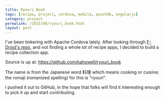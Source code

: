 ```yaml
---
title: Ryouri Book
tags: [recipe, project, cordova, mobile, pouchdb, angularjs]
category: project
permalink: /2015/08/ryouri_book.html
layout: post
---
```

I've been tinkering with Apache Cordova lately. After looking through
[F-Droid's repo](https://f-droid.org), and not finding a whole lot of recipe
apps, I decided to build a recipe collection app.

Source is up at: https://github.com/kahowell/ryouri_book

The name is from the Japanese word 料理 which means cooking or cuisine; the
romaji (romanized spelling) for this is "ryouri".

I pushed it out to GitHub, in the hope that folks will find it interesting
enough to pick it up and start contributing.
